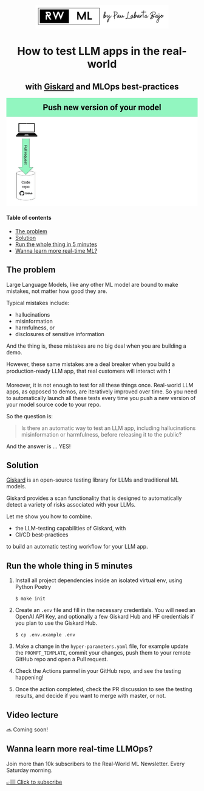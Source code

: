 <div align="center">
    <a href='https://www.realworldml.xyz/'><img src='./media/rwml_logo.png' width='350'></a>    
</div>

<div align="center">
    <h1>How to test LLM apps in the real-world</h1>
    <h2>with <a href="https://github.com/Giskard-AI/giskard">Giskard</a> and MLOps best-practices</h2>
    <img src="./media/diskard_ci_cd.gif" width='550' />
</div>

#### Table of contents
* [The problem](#the-problem)
* [Solution](#solution)
* [Run the whole thing in 5 minutes](#run-the-whole-thing-in-5-minutes)
* [Wanna learn more real-time ML?](#wanna-learn-more-real-time-ml)


## The problem

Large Language Models, like any other ML model are bound to make mistakes, not matter how good they are.

Typical mistakes include:

* hallucinations
* misinformation
* harmfulness, or
* disclosures of sensitive information

And the thing is, these mistakes are no big deal when you are building a demo. 

However, these same mistakes are a deal breaker when you build a production-ready LLM app, that real customers will interact with ❗

Moreover, it is not enough to test for all these things once. Real-world LLM apps, as opposed to demos, are iteratively improved over time. So you need to automatically launch all these tests every time you push a new version of your model source code to your repo.

So the question is:

> Is there an automatic way to test an LLM app, including hallucinations misinformation or harmfulness, before releasing it to the public?

And the answer is … YES!


## Solution

[Giskard](https://github.com/Giskard-AI/giskard) is an open-source testing library for LLMs and traditional ML models.

Giskard provides a scan functionality that is designed to automatically detect a variety of risks associated with your LLMs.

Let me show you how to combine.

* the LLM-testing capabilities of Giskard, with
* CI/CD best-practices

to build an automatic testing workflow for your LLM app.


## Run the whole thing in 5 minutes

1. Install all project dependencies inside an isolated virtual env, using Python Poetry
    ```
    $ make init
    ```

2. Create an `.env` file and fill in the necessary credentials. You will need an OpenAI API Key, and optionally a few Giskard Hub and HF credentials if you plan to use the Giskard Hub.
    ```
    $ cp .env.example .env
    ```

3. Make a change in the `hyper-parameters.yaml` file, for example update the `PROMPT_TEMPLATE`, commit your changes, push them to your remote GitHub repo and open a Pull request.

4. Check the Actions pannel in your GitHub repo, and see the testing happening!

5. Once the action completed, check the PR discussion to see the testing results, and decide if you want to merge with master, or not.

## Video lecture

🔜 Coming soon!

## Wanna learn more real-time LLMOps?

Join more than 10k subscribers to the Real-World ML Newsletter. Every Saturday morning.

[👉🏽 Click to subscribe](https://www.realworldml.net/subscribe)
